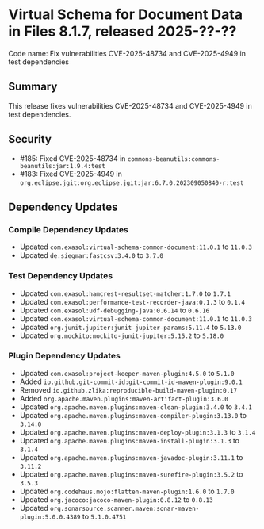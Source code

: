 # Virtual Schema for Document Data in Files 8.1.7, released 2025-??-??

Code name: Fix vulnerabilities CVE-2025-48734 and CVE-2025-4949 in test dependencies

## Summary

This release fixes vulnerabilities CVE-2025-48734 and CVE-2025-4949 in test dependencies.

## Security

* #185: Fixed CVE-2025-48734 in `commons-beanutils:commons-beanutils:jar:1.9.4:test`
* #183: Fixed CVE-2025-4949 in `org.eclipse.jgit:org.eclipse.jgit:jar:6.7.0.202309050840-r:test`

## Dependency Updates

### Compile Dependency Updates

* Updated `com.exasol:virtual-schema-common-document:11.0.1` to `11.0.3`
* Updated `de.siegmar:fastcsv:3.4.0` to `3.7.0`

### Test Dependency Updates

* Updated `com.exasol:hamcrest-resultset-matcher:1.7.0` to `1.7.1`
* Updated `com.exasol:performance-test-recorder-java:0.1.3` to `0.1.4`
* Updated `com.exasol:udf-debugging-java:0.6.14` to `0.6.16`
* Updated `com.exasol:virtual-schema-common-document:11.0.1` to `11.0.3`
* Updated `org.junit.jupiter:junit-jupiter-params:5.11.4` to `5.13.0`
* Updated `org.mockito:mockito-junit-jupiter:5.15.2` to `5.18.0`

### Plugin Dependency Updates

* Updated `com.exasol:project-keeper-maven-plugin:4.5.0` to `5.1.0`
* Added `io.github.git-commit-id:git-commit-id-maven-plugin:9.0.1`
* Removed `io.github.zlika:reproducible-build-maven-plugin:0.17`
* Added `org.apache.maven.plugins:maven-artifact-plugin:3.6.0`
* Updated `org.apache.maven.plugins:maven-clean-plugin:3.4.0` to `3.4.1`
* Updated `org.apache.maven.plugins:maven-compiler-plugin:3.13.0` to `3.14.0`
* Updated `org.apache.maven.plugins:maven-deploy-plugin:3.1.3` to `3.1.4`
* Updated `org.apache.maven.plugins:maven-install-plugin:3.1.3` to `3.1.4`
* Updated `org.apache.maven.plugins:maven-javadoc-plugin:3.11.1` to `3.11.2`
* Updated `org.apache.maven.plugins:maven-surefire-plugin:3.5.2` to `3.5.3`
* Updated `org.codehaus.mojo:flatten-maven-plugin:1.6.0` to `1.7.0`
* Updated `org.jacoco:jacoco-maven-plugin:0.8.12` to `0.8.13`
* Updated `org.sonarsource.scanner.maven:sonar-maven-plugin:5.0.0.4389` to `5.1.0.4751`
